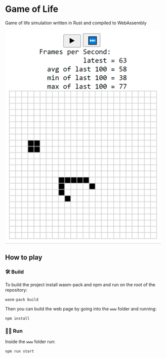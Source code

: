 # Game of Life

Game of life simulation written in Rust and compiled to WebAssembly

![A recording of the simulation running](img/gameoflife.gif)

## How to play

### 🛠️ Build

To build the project install wasm-pack and npm and run on the root of the repository:

```
wasm-pack build
```
 
Then you can build the web page by going into the `www` folder and running:

```
npm install
```

### 🏃‍♂️ Run

Inside the `www` folder run:

```
npm run start
```
